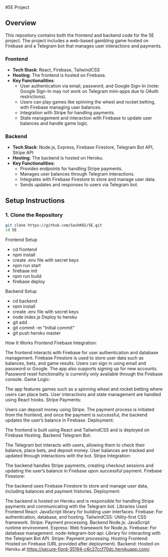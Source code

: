 #5E Project

## Overview

This repository contains both the frontend and backend code for the 5E project. The project includes a web-based gambling game hosted on Firebase and a Telegram bot that manages user interactions and payments.

### Frontend

- **Tech Stack**: React, Firebase, TailwindCSS
- **Hosting**: The frontend is hosted on Firebase.
- **Key Functionalities**:
  - User authentication via email, password, and Google Sign-In (note: Google Sign-In may not work on Telegram mini-apps due to OAuth restrictions).
  - Users can play games like spinning the wheel and rocket betting, with Firebase managing user balances.
  - Integration with Stripe for handling payments.
  - State management and interaction with Firebase to update user balances and handle game logic.

### Backend

- **Tech Stack**: Node.js, Express, Firebase Firestore, Telegram Bot API, Stripe API
- **Hosting**: The backend is hosted on Heroku.
- **Key Functionalities**:
  - Provides endpoints for handling Stripe payments.
  - Manages user balances through Telegram interactions.
  - Integrates with Firebase Firestore to store and manage user data.
  - Sends updates and responses to users via Telegram bot.

## Setup Instructions

### 1. Clone the Repository

```bash
git clone https://github.com/SashK02/5E.git
cd 5E
```
Frontend Setup
- cd frontend
- npm install
- create .env file with secret keys
- npm run start
- firebase init
- npm run build
- firebase deploy

Backend Setup
- cd backend
- npm install
- create .env file with secret keys
- node index.js
Deploy to heroku
- git add .
- git commit -m "Initial commit"
- git push heroku master

How It Works
Frontend
Firebase Integration:

The frontend interacts with Firebase for user authentication and database management.
Firebase Firestore is used to store user data such as balances, bets, and game results.
Users can sign in using email and password or Google. The app also supports signing up for new accounts. Password reset functionality is currently only available through the Firebase console.
Game Logic:

The app features games such as a spinning wheel and rocket betting where users can place bets.
User interactions and state management are handled using React hooks.
Stripe Payments:

Users can deposit money using Stripe. The payment process is initiated from the frontend, and once the payment is successful, the backend updates the user’s balance in Firebase.
Deployment:

The frontend is built using React and TailwindCSS and is deployed on Firebase Hosting.
Backend
Telegram Bot:

The Telegram bot interacts with users, allowing them to check their balance, place bets, and deposit money.
User balances are tracked and updated through interactions with the bot.
Stripe Integration:

The backend handles Stripe payments, creating checkout sessions and updating the user’s balance in Firebase upon successful payment.
Firebase Firestore:

The backend uses Firebase Firestore to store and manage user data, including balances and payment histories.
Deployment:

The backend is hosted on Heroku and is responsible for handling Stripe payments and communicating with the Telegram bot.
Libraries Used
Frontend
React: JavaScript library for building user interfaces.
Firebase: For authentication, database, and hosting.
TailwindCSS: Utility-first CSS framework.
Stripe: Payment processing.
Backend
Node.js: JavaScript runtime environment.
Express: Web framework for Node.js.
Firebase: For database management.
node-telegram-bot-api: Library for interacting with the Telegram Bot API.
Stripe: Payment processing.
Hosting
Frontend: Hosted on Firebase (URL provided after deployment).
Backend: Hosted on Heroku at https://secure-fjord-35194-c6c27ccf70dc.herokuapp.com/.






